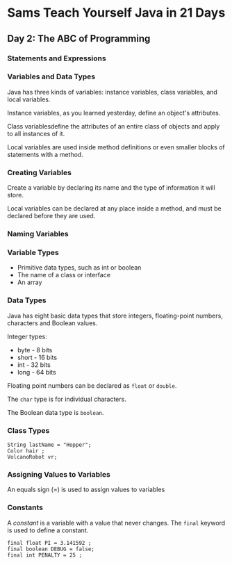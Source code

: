 # Sams Teach Yourself Java in 21 Days

## Day 2: The ABC of Programming

### Statements and Expressions

### Variables and Data Types

Java has three kinds of variables: instance variables, class variables, and local variables.

Instance variables, as you learned yesterday, define an object's attributes.

Class variablesdefine the attributes of an entire class of objects and apply to all instances of it.

Local variables are used inside method definitions or even smaller blocks of statements with a method.

### Creating Variables

Create a variable by declaring its name and the type of information it will store.

Local variables can be declared at any place inside a method, and must be declared before they are used.

### Naming Variables

### Variable Types

* Primitive data types, such as int or boolean
* The name of a class or interface
* An array

### Data Types

Java has eight basic data types that store integers, floating-point numbers, characters and Boolean values.

Integer types:
* byte - 8 bits
* short - 16 bits
* int - 32 bits
* long - 64 bits

Floating point numbers can be declared as `float` or `double`.

The `char` type is for individual characters.

The Boolean data type is `boolean`.

### Class Types

```
String lastName = "Hopper";
Color hair ;
VolcanoRobot vr;
```

### Assigning Values to Variables

An equals sign (=) is used to assign values to variables

### Constants

A *constant* is a variable with a value that never changes.
The `final` keyword is used to define a constant.

```
final float PI = 3.141592 ;
final boolean DEBUG = false;
final int PENALTY = 25 ;
```